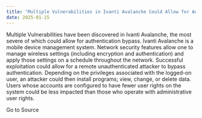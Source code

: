 ```yaml
---
title: "Multiple Vulnerabilities in Ivanti Avalanche Could Allow for Authentication Bypass"
date: 2025-01-15
---
```


Multiple Vulnerabilities have been discovered in Ivanti Avalanche, the most severe of which could allow for authentication bypass. Ivanti Avalanche is a mobile device management system. Network security features allow one to manage wireless settings (including encryption and authentication) and apply those settings on a schedule throughout the network. Successful exploitation could allow for a remote unauthenticated attacker to bypass authentication. Depending on the privileges associated with the logged-on user, an attacker could then install programs; view, change, or delete data. Users whose accounts are configured to have fewer user rights on the system could be less impacted than those who operate with administrative user rights.

Go to Source
